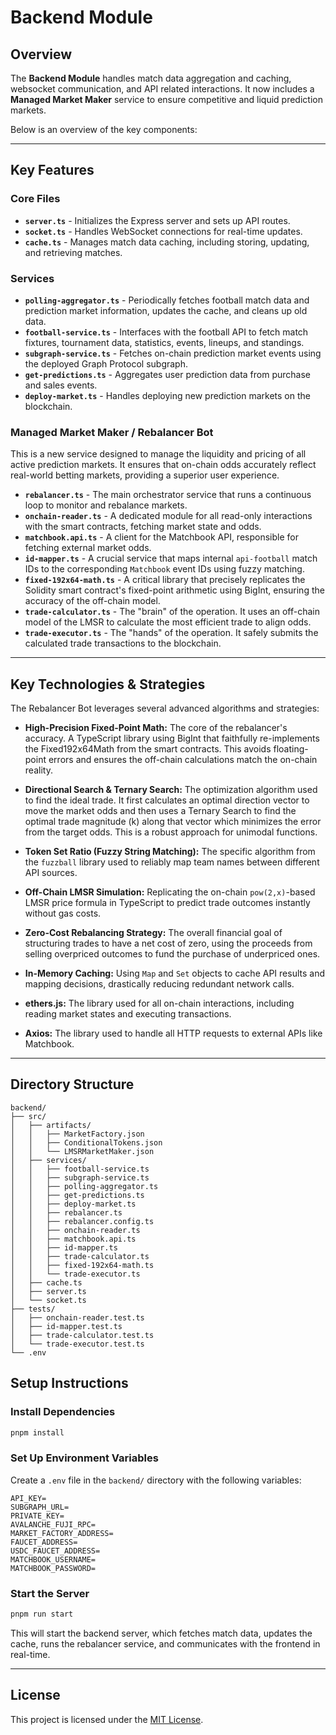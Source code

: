 
# Backend Module

## Overview

The **Backend Module** handles match data aggregation and caching, websocket communication, and API related interactions. It now includes a **Managed Market Maker** service to ensure competitive and liquid prediction markets.

Below is an overview of the key components:

---
## Key Features

### Core Files

* **`server.ts`** - Initializes the Express server and sets up API routes.
* **`socket.ts`** - Handles WebSocket connections for real-time updates.
* **`cache.ts`** - Manages match data caching, including storing, updating, and retrieving matches.

### Services

* **`polling-aggregator.ts`** - Periodically fetches football match data and prediction market information, updates the cache, and cleans up old data.
* **`football-service.ts`** - Interfaces with the football API to fetch match fixtures, tournament data, statistics, events, lineups, and standings.
* **`subgraph-service.ts`** - Fetches on-chain prediction market events using the deployed Graph Protocol subgraph.
* **`get-predictions.ts`** - Aggregates user prediction data from purchase and sales events.
* **`deploy-market.ts`** - Handles deploying new prediction markets on the blockchain.

### Managed Market Maker / Rebalancer Bot

This is a new service designed to manage the liquidity and pricing of all active prediction markets. It ensures that on-chain odds accurately reflect real-world betting markets, providing a superior user experience.

* **`rebalancer.ts`** - The main orchestrator service that runs a continuous loop to monitor and rebalance markets.
* **`onchain-reader.ts`** - A dedicated module for all read-only interactions with the smart contracts, fetching market state and odds.
* **`matchbook.api.ts`** - A client for the Matchbook API, responsible for fetching external market odds.
* **`id-mapper.ts`** - A crucial service that maps internal `api-football` match IDs to the corresponding `Matchbook` event IDs using fuzzy matching.
* **`fixed-192x64-math.ts`** - A critical library that precisely replicates the Solidity smart contract's fixed-point arithmetic using BigInt, ensuring the accuracy of the off-chain model.
* **`trade-calculator.ts`** - The "brain" of the operation. It uses an off-chain model of the LMSR to calculate the most efficient trade to align odds.
* **`trade-executor.ts`** - The "hands" of the operation. It safely submits the calculated trade transactions to the blockchain.

---
## Key Technologies & Strategies

The Rebalancer Bot leverages several advanced algorithms and strategies:

* **High-Precision Fixed-Point Math:** The core of the rebalancer's accuracy. A TypeScript library using BigInt that faithfully re-implements the Fixed192x64Math from the smart contracts. This avoids floating-point errors and ensures the off-chain calculations match the on-chain reality.

* **Directional Search & Ternary Search:** The optimization algorithm used to find the ideal trade. It first calculates an optimal direction vector to move the market odds and then uses a Ternary Search to find the optimal trade magnitude (k) along that vector which minimizes the error from the target odds. This is a robust approach for unimodal functions.
* **Token Set Ratio (Fuzzy String Matching):** The specific algorithm from the `fuzzball` library used to reliably map team names between different API sources.
* **Off-Chain LMSR Simulation:** Replicating the on-chain `pow(2,x)`-based LMSR price formula in TypeScript to predict trade outcomes instantly without gas costs.
* **Zero-Cost Rebalancing Strategy:** The overall financial goal of structuring trades to have a net cost of zero, using the proceeds from selling overpriced outcomes to fund the purchase of underpriced ones.
* **In-Memory Caching:** Using `Map` and `Set` objects to cache API results and mapping decisions, drastically reducing redundant network calls.
* **ethers.js:** The library used for all on-chain interactions, including reading market states and executing transactions.
* **Axios:** The library used to handle all HTTP requests to external APIs like Matchbook.

---
## Directory Structure
```
backend/
├── src/
│   ├── artifacts/
│   │   ├── MarketFactory.json
│   │   ├── ConditionalTokens.json
│   │   └── LMSRMarketMaker.json
│   ├── services/
│   │   ├── football-service.ts
│   │   ├── subgraph-service.ts
│   │   ├── polling-aggregator.ts
│   │   ├── get-predictions.ts
│   │   ├── deploy-market.ts
│   │   ├── rebalancer.ts
│   │   ├── rebalancer.config.ts
│   │   ├── onchain-reader.ts
│   │   ├── matchbook.api.ts
│   │   ├── id-mapper.ts
│   │   ├── trade-calculator.ts
│ 	│ 	├── fixed-192x64-math.ts
│   │   └── trade-executor.ts
│   ├── cache.ts
│   ├── server.ts
│   └── socket.ts
├── tests/
│   ├── onchain-reader.test.ts
│   ├── id-mapper.test.ts
│   ├── trade-calculator.test.ts
│   └── trade-executor.test.ts
└── .env
```

## Setup Instructions

### Install Dependencies
```bash
pnpm install
```

### Set Up Environment Variables
Create a `.env` file in the `backend/` directory with the following variables:
```
API_KEY=
SUBGRAPH_URL=
PRIVATE_KEY=
AVALANCHE_FUJI_RPC=
MARKET_FACTORY_ADDRESS=
FAUCET_ADDRESS=
USDC_FAUCET_ADDRESS=
MATCHBOOK_USERNAME=
MATCHBOOK_PASSWORD=
```

### Start the Server
```bash
pnpm run start
```

This will start the backend server, which fetches match data, updates the cache, runs the rebalancer service, and communicates with the frontend in real-time.

---
## License
This project is licensed under the [MIT License](LICENSE).
